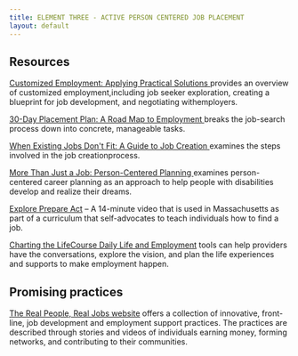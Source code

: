 ```yaml
---
title: ELEMENT THREE - ACTIVE PERSON CENTERED JOB PLACEMENT
layout: default
---
```


## Resources

<p><a href="https://www.dol.gov/sites/dolgov/files/odep/pdf/2011cecm.pdf">Customized Employment: Applying Practical Solutions </a>provides an overview of customized employment,including job seeker exploration, creating a blueprint for job development, and negotiating withemployers.</p>
<p><a href="https://scholarworks.umb.edu/ici_institutebrief/8/">30-Day Placement Plan: A Road Map to Employment </a>breaks the job-search process down into concrete, manageable tasks.</p>
<p><a href="https://www.communityinclusion.org/article.php?article_id=126&type=topic&id=3">When Existing Jobs Don't Fit: A Guide to Job Creation </a>examines the steps involved in the job creationprocess.</p>
<p><a href="https://www.communityinclusion.org/article.php?article_id=16">More Than Just a Job: Person-Centered Planning </a>examines person-centered career planning as an approach to help people with disabilities develop and realize their dreams.</p>
<p><a href="http://www.exploreprepareact.org/">Explore Prepare Act</a> &ndash; A 14-minute video that is used in Massachusetts as part of a curriculum that self-advocates to teach individuals how to find a job.</p>
<p><a href="https://www.lifecoursetools.com/lifecourse-library/exploring-the-life-domains/daily-life-and-employment/">Charting the LifeCourse Daily Life and Employment</a> tools can help providers have the conversations, explore the vision, and plan the life experiences and supports to make employment happen.</p>

## Promising practices 
<p><a href="https://www.thinkwork.org/project/real-work-stories">The Real People, Real Jobs website</a> offers a collection of innovative, front-line, job development and employment support practices. The practices are described through stories and videos of individuals earning money, forming networks, and contributing to their communities. 

